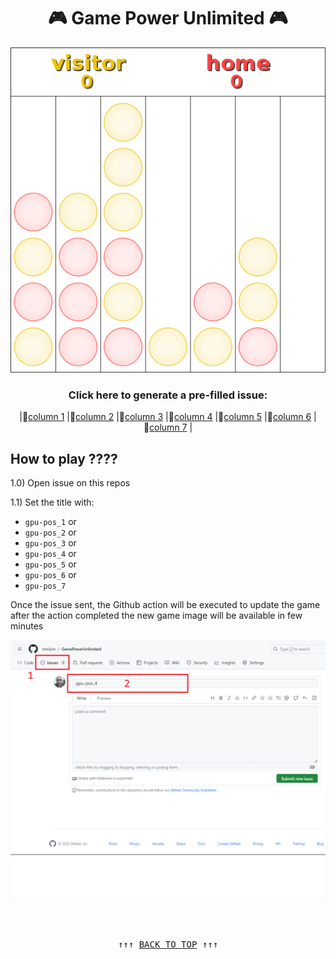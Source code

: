 <div align="center"> 

# 🎮 Game Power Unlimited 🎮

<img src="https://github.com/tmslpm/GamePowerUnlimited/blob/main/gen/game_to_image1696340310.png" alt="game power 4">

<h3>Click here to generate a pre-filled issue:</h3><p> |🔗<a href='https://github.com/tmslpm/GamePowerUnlimited/issues/new?title=gpu%20pos_1&body=%3C!--%20Press%20the%20green%20button%20(%22Submit%20new%20issue%22)%20Once%20the%20issue%20has%20been%20opened,%20the%20github%20start%20the%20process%20for%20insert%20a%20token/piece%20in%20column%201%20and%20you%20received%20the%20result%20of%20the%20execution%20here%20--%3E'>column 1</a> |🔗<a href='https://github.com/tmslpm/GamePowerUnlimited/issues/new?title=gpu%20pos_2&body=<!--%20Press%20the%20green%20button%20(Submit%20new%20issue)%20Once%20the%20issue%20has%20been%20opened,%20the%20github%20start%20the%20process%20for%20insert%20a%20token/piece%20in%20column%202%20and%20you%20received%20the%20result%20of%20the%20execution%20here%20-->'>column 2</a> |🔗<a href='https://github.com/tmslpm/GamePowerUnlimited/issues/new?title=gpu%20pos_3&body=<!--%20Press%20the%20green%20button%20(Submit%20new%20issue)%20Once%20the%20issue%20has%20been%20opened,%20the%20github%20start%20the%20process%20for%20insert%20a%20token/piece%20in%20column%203%20and%20you%20received%20the%20result%20of%20the%20execution%20here%20-->'>column 3</a> |🔗<a href='https://github.com/tmslpm/GamePowerUnlimited/issues/new?title=gpu%20pos_4&body=<!--%20Press%20the%20green%20button%20(Submit%20new%20issue)%20Once%20the%20issue%20has%20been%20opened,%20the%20github%20start%20the%20process%20for%20insert%20a%20token/piece%20in%20column%204%20and%20you%20received%20the%20result%20of%20the%20execution%20here%20-->'>column 4</a> |🔗<a href='https://github.com/tmslpm/GamePowerUnlimited/issues/new?title=gpu%20pos_5&body=<!--%20Press%20the%20green%20button%20(Submit%20new%20issue)%20Once%20the%20issue%20has%20been%20opened,%20the%20github%20start%20the%20process%20for%20insert%20a%20token/piece%20in%20column%205%20and%20you%20received%20the%20result%20of%20the%20execution%20here%20-->'>column 5</a> |🔗<a href='https://github.com/tmslpm/GamePowerUnlimited/issues/new?title=gpu%20pos_6&body=<!--%20Press%20the%20green%20button%20(Submit%20new%20issue)%20Once%20the%20issue%20has%20been%20opened,%20the%20github%20start%20the%20process%20for%20insert%20a%20token/piece%20in%20column%206%20and%20you%20received%20the%20result%20of%20the%20execution%20here%20-->'>column 6</a> |🔗<a href='https://github.com/tmslpm/GamePowerUnlimited/issues/new?title=gpu%20pos_7&body=<!--%20Press%20the%20green%20button%20(Submit%20new%20issue)%20Once%20the%20issue%20has%20been%20opened,%20the%20github%20start%20the%20process%20for%20insert%20a%20token/piece%20in%20column%207%20and%20you%20received%20the%20result%20of%20the%20execution%20here%20-->'>column 7</a> |</p></div>

## How to play ????
 
 
1.0) Open issue on this repos

1.1) Set the title with:
- `gpu-pos_1` or
- `gpu-pos_2` or
- `gpu-pos_3` or
- `gpu-pos_4` or
- `gpu-pos_5` or
- `gpu-pos_6` or
- `gpu-pos_7`

Once the issue sent, the Github action will be executed to update the game after the action completed the new game image will be available in few minutes

![image](https://github.com/tmslpm/GamePowerUnlimited/blob/main/gen/template/example.png)

<br>
<br>

<pre align=center>↑↑↑ <a href="#-game-power-unlimited-" title="click to scroll up" alt="click to scroll up">BACK TO TOP</a> ↑↑↑</pre>